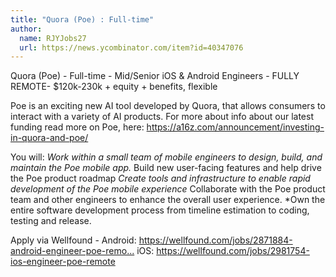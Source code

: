 ```yaml
---
title: "Quora (Poe) : Full-time"
author:
  name: RJYJobs27
  url: https://news.ycombinator.com/item?id=40347076
---
```

Quora (Poe) - Full-time - Mid&#x2F;Senior iOS &amp; Android Engineers - FULLY REMOTE- $120k-230k + equity + benefits, flexible

Poe is an exciting new AI tool developed by Quora, that allows consumers to interact with a variety of AI products. For more about info about our latest funding read more on Poe, here: 
<a href="https:&#x2F;&#x2F;a16z.com&#x2F;announcement&#x2F;investing-in-quora-and-poe&#x2F;" rel="nofollow">https:&#x2F;&#x2F;a16z.com&#x2F;announcement&#x2F;investing-in-quora-and-poe&#x2F;</a>

You will:
<i>Work within a small team of mobile engineers to design, build, and maintain the Poe mobile app.
</i>Build new user-facing features and help drive the Poe product roadmap
<i>Create tools and infrastructure to enable rapid development of the Poe mobile experience
</i>Collaborate with the Poe product team and other engineers to enhance the overall user experience.
*Own the entire software development process from timeline estimation to coding, testing and release.

Apply via Wellfound -
Android: <a href="https:&#x2F;&#x2F;wellfound.com&#x2F;jobs&#x2F;2871884-android-engineer-poe-remote" rel="nofollow">https:&#x2F;&#x2F;wellfound.com&#x2F;jobs&#x2F;2871884-android-engineer-poe-remo...</a>
iOS: <a href="https:&#x2F;&#x2F;wellfound.com&#x2F;jobs&#x2F;2981754-ios-engineer-poe-remote" rel="nofollow">https:&#x2F;&#x2F;wellfound.com&#x2F;jobs&#x2F;2981754-ios-engineer-poe-remote</a>
